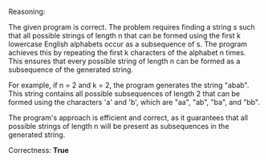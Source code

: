 Reasoning: 

The given program is correct. The problem requires finding a string s such that all possible strings of length n that can be formed using the first k lowercase English alphabets occur as a subsequence of s. The program achieves this by repeating the first k characters of the alphabet n times. This ensures that every possible string of length n can be formed as a subsequence of the generated string.

For example, if n = 2 and k = 2, the program generates the string "abab". This string contains all possible subsequences of length 2 that can be formed using the characters 'a' and 'b', which are "aa", "ab", "ba", and "bb".

The program's approach is efficient and correct, as it guarantees that all possible strings of length n will be present as subsequences in the generated string.

Correctness: **True**